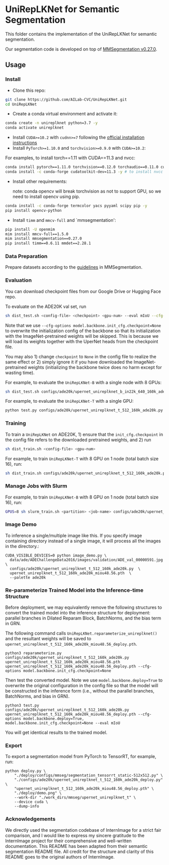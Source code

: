 # UniRepLKNet for Semantic Segmentation

This folder contains the implementation of the UniRepLKNet for semantic segmentation. 

Our segmentation code is developed on top of [MMSegmentation v0.27.0](https://github.com/open-mmlab/mmsegmentation/tree/v0.27.0).

## Usage

### Install

- Clone this repo:

```bash
git clone https://github.com/AILab-CVC/UniRepLKNet.git
cd UniRepLKNet
```

- Create a conda virtual environment and activate it:

```bash
conda create -n unireplknet python=3.7 -y
conda activate unireplknet
```

- Install `CUDA>=10.2` with `cudnn>=7` following
  the [official installation instructions](https://docs.nvidia.com/cuda/cuda-installation-guide-linux/index.html)
- Install `PyTorch>=1.10.0` and `torchvision>=0.9.0` with `CUDA>=10.2`:

For examples, to install torch==1.11 with CUDA==11.3 and nvcc:
```bash
conda install pytorch==1.11.0 torchvision==0.12.0 torchaudio==0.11.0 cudatoolkit=11.3 -c pytorch -y
conda install -c conda-forge cudatoolkit-dev=11.3 -y # to install nvcc
```

- Install other requirements:

  note: conda opencv will break torchvision as not to support GPU, so we need to install opencv using pip. 	  

```bash
conda install -c conda-forge termcolor yacs pyyaml scipy pip -y
pip install opencv-python
```

- Install `timm` and `mmcv-full` and `mmsegmentation':

```bash
pip install -U openmim
mim install mmcv-full==1.5.0
mim install mmsegmentation==0.27.0
pip install timm==0.6.11 mmdet==2.28.1
```


### Data Preparation

Prepare datasets according to the [guidelines](https://github.com/open-mmlab/mmsegmentation/blob/master/docs/en/dataset_prepare.md#prepare-datasets) in MMSegmentation.


### Evaluation

You can download checkpoint files from our Google Drive or Hugging Face repo.

To evaluate on the ADE20K val set, run
```bash
sh dist_test.sh <config-file> <checkpoint> <gpu-num> --eval mIoU --cfg-options model.backbone.init_cfg.checkpoint=None
```
Note that we use ```--cfg-options model.backbone.init_cfg.checkpoint=None``` to overwrite the initialization config of the backbone so that its initialization with the ImageNet-pretrained weights will be skipped. This is because we will load its weights together with the UperNet heads from the checkpoint file.

You may also 1) change ```checkpoint``` to ```None``` in the config file to realize the same effect or 2) simply ignore it if you have downloaded the ImageNet-pretrained weights (initializing the backbone twice does no harm except for wasting time).

For example, to evaluate the `UniRepLKNet-B` with a single node with 8 GPUs:
```bash
sh dist_test.sh configs/ade20k/upernet_unireplknet_b_in22k_640_160k_ade20k.py upernet_unireplknet_b_in22k_640_160k_ade20k_miou53.52.pth 8 --eval mIoU  --cfg-options model.backbone.init_cfg.checkpoint=None
```

For example, to evaluate the `UniRepLKNet-T` with a single GPU:
```bash
python test.py configs/ade20k/upernet_unireplknet_t_512_160k_ade20k.py upernet_unireplknet_t_512_160k_ade20k_miou48.56.pth --eval mIoU --cfg-options model.backbone.init_cfg.checkpoint=None
```


### Training

To train a `UniRepLKNet` on ADE20K, 1) ensure that the ```init_cfg.checkpoint``` in the config file refers to the downloaded pretrained weights, and 2) run

```bash
sh dist_train.sh <config-file> <gpu-num>
```

For example, to train `UniRepLKNet-T` with 8 GPU on 1 node (total batch size 16), run:

```bash
sh dist_train.sh configs/ade20k/upernet_unireplknet_t_512_160k_ade20k.py 8
```



### Manage Jobs with Slurm

For example, to train `UniRepLKNet-B` with 8 GPU on 1 node (total batch size 16), run:

```bash
GPUS=8 sh slurm_train.sh <partition> <job-name> configs/ade20k/upernet_unireplknet_b_in22k_640_160k_ade20k.py
```

### Image Demo
To inference a single/multiple image like this.
If you specify image containing directory instead of a single image, it will process all the images in the directory.:
```
CUDA_VISIBLE_DEVICES=0 python image_demo.py \
  data/ade/ADEChallengeData2016/images/validation/ADE_val_00000591.jpg \
  configs/ade20k/upernet_unireplknet_t_512_160k_ade20k.py  \
  upernet_unireplknet_t_512_160k_ade20k_miou48.56.pth  \
  --palette ade20k 
```

### Re-parameterize Trained Model into the Inference-time Structure

Before deployment, we may equivalently remove the following structures to convert the trained model into the inference structure for deployment: parallel branches in Dilated Reparam Block, BatchNorms, and the bias term in GRN.

The following command calls ```UniRepLKNet.reparameterize_unireplknet()``` and the resultant weights will be saved to ```upernet_unireplknet_t_512_160k_ade20k_miou48.56_deploy.pth```.

```
python3 reparameterize.py configs/ade20k/upernet_unireplknet_t_512_160k_ade20k.py upernet_unireplknet_t_512_160k_ade20k_miou48.56.pth upernet_unireplknet_t_512_160k_ade20k_miou48.56_deploy.pth --cfg-options model.backbone.init_cfg.checkpoint=None
```

Then test the converted model. Note we use ```model.backbone.deploy=True``` to overwrite the original configuration in the config file so that the model will be constructed in the inference form (i.e., without the parallel branches, BatchNorms, and bias in GRN).
```
python3 test.py configs/ade20k/upernet_unireplknet_t_512_160k_ade20k.py upernet_unireplknet_t_512_160k_ade20k_miou48.56_deploy.pth --cfg-options model.backbone.deploy=True, model.backbone.init_cfg.checkpoint=None --eval mIoU
```

You will get identical results to the trained model.

### Export

To export a segmentation model from PyTorch to TensorRT, for example, run:
```
python deploy.py \
    "./deploy/configs/mmseg/segmentation_tensorrt_static-512x512.py" \
    "./configs/ade20k/upernet_unireplknet_t_512_160k_ade20k_deploy.py" \
    "upernet_unireplknet_t_512_160k_ade20k_miou48.56_deploy.pth" \
    "./deploy/demo.png" \
    --work-dir "./work_dirs/mmseg/upernet_unireplknet_t" \
    --device cuda \
    --dump-info
```


### Acknowledgements 

We directly used the segmentation codebase of InternImage for a strict fair comparison, and I would like to express my sincere gratitude to the InternImage project for their comprehensive and well-written documentation. This README has been adapted from their semantic segmentation README file. All credit for the structure and clarity of this README goes to the original authors of InternImage.